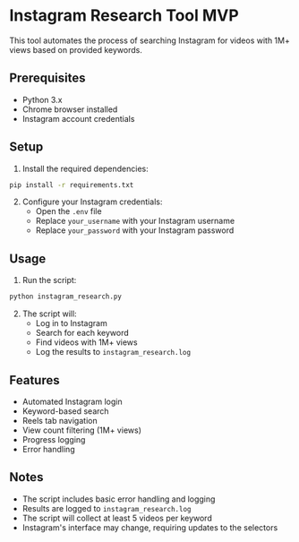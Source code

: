 # Instagram Research Tool MVP

This tool automates the process of searching Instagram for videos with 1M+ views based on provided keywords.

## Prerequisites

- Python 3.x
- Chrome browser installed
- Instagram account credentials

## Setup

1. Install the required dependencies:
```bash
pip install -r requirements.txt
```

2. Configure your Instagram credentials:
   - Open the `.env` file
   - Replace `your_username` with your Instagram username
   - Replace `your_password` with your Instagram password

## Usage

1. Run the script:
```bash
python instagram_research.py
```

2. The script will:
   - Log in to Instagram
   - Search for each keyword
   - Find videos with 1M+ views
   - Log the results to `instagram_research.log`

## Features

- Automated Instagram login
- Keyword-based search
- Reels tab navigation
- View count filtering (1M+ views)
- Progress logging
- Error handling

## Notes

- The script includes basic error handling and logging
- Results are logged to `instagram_research.log`
- The script will collect at least 5 videos per keyword
- Instagram's interface may change, requiring updates to the selectors 